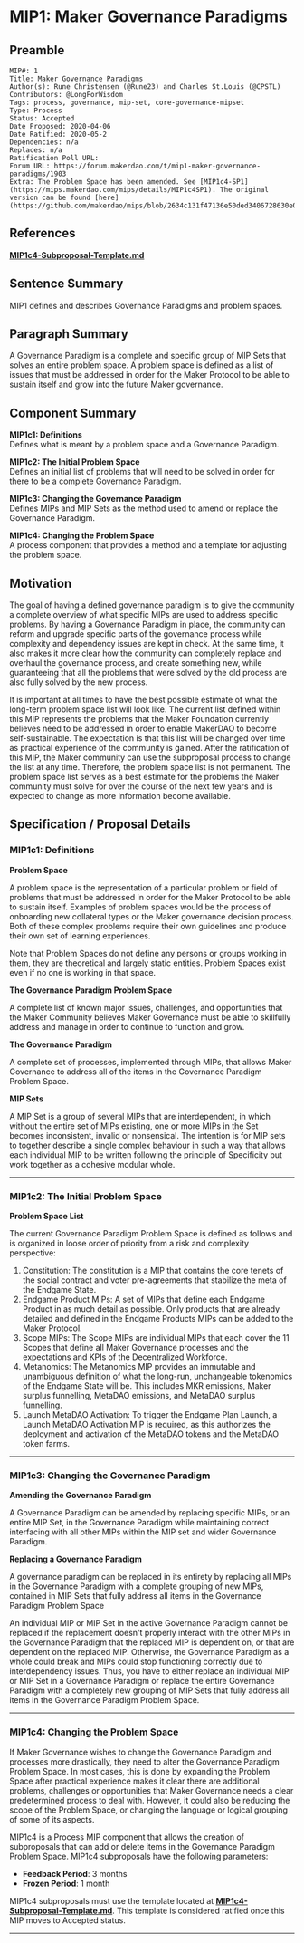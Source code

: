# MIP1: Maker Governance Paradigms

## Preamble

```
MIP#: 1
Title: Maker Governance Paradigms
Author(s): Rune Christensen (@Rune23) and Charles St.Louis (@CPSTL)
Contributors: @LongForWisdom
Tags: process, governance, mip-set, core-governance-mipset
Type: Process
Status: Accepted
Date Proposed: 2020-04-06
Date Ratified: 2020-05-2
Dependencies: n/a
Replaces: n/a
Ratification Poll URL: 
Forum URL: https://forum.makerdao.com/t/mip1-maker-governance-paradigms/1903
Extra: The Problem Space has been amended. See [MIP1c4-SP1](https://mips.makerdao.com/mips/details/MIP1c4SP1). The original version can be found [here](https://github.com/makerdao/mips/blob/2634c131f47136e50ded3406728630e0f97a3b45/MIP1/mip1.md).
```

## References

**[MIP1c4-Subproposal-Template.md](MIP1c4-Subproposal-Template.md)**  

## Sentence Summary

MIP1 defines and describes Governance Paradigms and problem spaces.

## Paragraph Summary

A Governance Paradigm is a complete and specific group of MIP Sets that solves an entire problem space. A problem space is defined as a list of issues that must be addressed in order for the Maker Protocol to be able to sustain itself and grow into the future Maker governance.

## Component Summary

**MIP1c1: Definitions**  
Defines what is meant by a problem space and a Governance Paradigm.

**MIP1c2: The Initial Problem Space**  
Defines an initial list of problems that will need to be solved in order for there to be a complete Governance Paradigm.

**MIP1c3: Changing the Governance Paradigm**  
Defines MIPs and MIP Sets as the method used to amend or replace the Governance Paradigm.

**MIP1c4: Changing the Problem Space**  
A process component that provides a method and a template for adjusting the problem space.

## Motivation

The goal of having a defined governance paradigm is to give the community a complete overview of what specific MIPs are used to address specific problems. By having a Governance Paradigm in place, the community can reform and upgrade specific parts of the governance process while complexity and dependency issues are kept in check. At the same time, it also makes it more clear how the community can completely replace and overhaul the governance process, and create something new, while guaranteeing that all the problems that were solved by the old process are also fully solved by the new process.

It is important at all times to have the best possible estimate of what the long-term problem space list will look like. The current list defined within this MIP represents the problems that the Maker Foundation currently believes need to be addressed in order to enable MakerDAO to become self-sustainable. The expectation is that this list will be changed over time as practical experience of the community is gained. After the ratification of this MIP, the Maker community can use the subproposal process to change the list at any time. Therefore, the problem space list is not permanent. The problem space list serves as a best estimate for the problems the Maker community must solve for over the course of the next few years and is expected to change as more information become available. 

## Specification / Proposal Details

### MIP1c1: Definitions 

**Problem Space**

A problem space is the representation of a particular problem or field of problems that must be addressed in order for the Maker Protocol to be able to sustain itself. Examples of problem spaces would be the process of onboarding new collateral types or the Maker governance decision process. Both of these complex problems require their own guidelines and produce their own set of learning experiences.

Note that Problem Spaces do not define any persons or groups working in them, they are theoretical and largely static entities. Problem Spaces exist even if no one is working in that space.

**The Governance Paradigm Problem Space**

A complete list of known major issues, challenges, and opportunities that the Maker Community believes Maker Governance must be able to skillfully address and manage in order to continue to function and grow.

**The Governance Paradigm**

A complete set of processes, implemented through MIPs, that allows Maker Governance to address all of the items in the Governance Paradigm Problem Space.

**MIP Sets**

A MIP Set is a group of several MIPs that are interdependent, in which without the entire set of MIPs existing, one or more MIPs in the Set becomes inconsistent, invalid or nonsensical. The intention is for MIP sets to together describe a single complex behaviour in such a way that allows each individual MIP to be written following the principle of Specificity but work together as a cohesive modular whole. 

---

### MIP1c2: The Initial Problem Space

**Problem Space List**

The current Governance Paradigm Problem Space is defined as follows and is organized in loose order of priority from a risk and complexity perspective:

1. Constitution: The constitution is a MIP that contains the core tenets of the social contract and voter pre-agreements that stabilize the meta of the Endgame State.
2. Endgame Product MIPs: A set of MIPs that define each Endgame Product in as much detail as possible. Only products that are already detailed and defined in the Endgame Products MIPs can be added to the Maker Protocol.
3. Scope MIPs: The Scope MIPs are individual MIPs that each cover the 11 Scopes that define all Maker Governance processes and the expectations and KPIs of the Decentralized Workforce.
4. Metanomics: The Metanomics MIP provides an immutable and unambiguous definition of what the long-run, unchangeable tokenomics of the Endgame State will be. This includes MKR emissions, Maker surplus funnelling, MetaDAO emissions, and MetaDAO surplus funnelling.
5. Launch MetaDAO Activation: To trigger the Endgame Plan Launch, a Launch MetaDAO Activation MIP is required, as this authorizes the deployment and activation of the MetaDAO tokens and the MetaDAO token farms.

---

### MIP1c3: Changing the Governance Paradigm

**Amending the Governance Paradigm**

A Governance Paradigm can be amended by replacing specific MIPs, or an entire MIP Set, in the Governance Paradigm while maintaining correct interfacing with all other MIPs within the MIP set and wider Governance Paradigm.

**Replacing a Governance Paradigm**

A governance paradigm can be replaced in its entirety by replacing all MIPs in the Governance Paradigm with a complete grouping of new MIPs, contained in MIP Sets that fully address all items in the Governance Paradigm Problem Space

An individual MIP or MIP Set in the active Governance Paradigm cannot be replaced if the replacement doesn't properly interact with the other MIPs in the Governance Paradigm that the replaced MIP is dependent on, or that are dependent on the replaced MIP. Otherwise, the Governance Paradigm as a whole could break and MIPs could stop functioning correctly due to interdependency issues. Thus, you have to either replace an individual MIP or MIP Set in a Governance Paradigm or replace the entire Governance Paradigm with a completely new grouping of MIP Sets that fully address all items in the Governance Paradigm Problem Space.

---

### MIP1c4: Changing the Problem Space

If Maker Governance wishes to change the Governance Paradigm and processes more drastically, they need to alter the Governance Paradigm Problem Space. In most cases, this is done by expanding the Problem Space after practical experience makes it clear there are additional problems, challenges or opportunities that Maker Governance needs a clear predetermined process to deal with. However, it could also be reducing the scope of the Problem Space, or changing the language or logical grouping of some of its aspects.

MIP1c4 is a Process MIP component that allows the creation of subproposals that can add or delete items in the Governance Paradigm Problem Space. MIP1c4 subproposals have the following parameters:
-   **Feedback Period**: 3 months
-   **Frozen Period**: 1 month

MIP1c4 subproposals must use the template located at  **[MIP1c4-Subproposal-Template.md](MIP1c4-Subproposal-Template.md)**. This template is considered ratified once this MIP moves to Accepted status.


---
